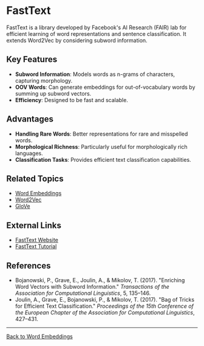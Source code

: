 # FastText

FastText is a library developed by Facebook's AI Research (FAIR) lab for efficient learning of word representations and sentence classification. It extends Word2Vec by considering subword information.

## Key Features

- **Subword Information**: Models words as n-grams of characters, capturing morphology.
- **OOV Words**: Can generate embeddings for out-of-vocabulary words by summing up subword vectors.
- **Efficiency**: Designed to be fast and scalable.

## Advantages

- **Handling Rare Words**: Better representations for rare and misspelled words.
- **Morphological Richness**: Particularly useful for morphologically rich languages.
- **Classification Tasks**: Provides efficient text classification capabilities.


## Related Topics

- [Word Embeddings](Word-Embeddings.md)
- [Word2Vec](Word2Vec.md)
- [GloVe](GloVe.md)

## External Links

- [FastText Website](https://fasttext.cc/)
- [FastText Tutorial](https://fasttext.cc/docs/en/tutorial.html)

## References

- Bojanowski, P., Grave, E., Joulin, A., & Mikolov, T. (2017). "Enriching Word Vectors with Subword Information." *Transactions of the Association for Computational Linguistics*, 5, 135–146.
- Joulin, A., Grave, E., Bojanowski, P., & Mikolov, T. (2017). "Bag of Tricks for Efficient Text Classification." *Proceedings of the 15th Conference of the European Chapter of the Association for Computational Linguistics*, 427–431.

---

[Back to Word Embeddings](README.md)
